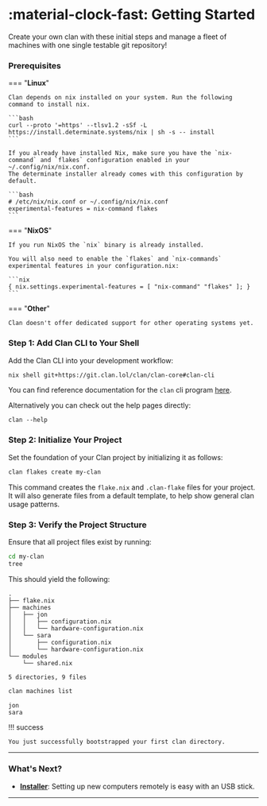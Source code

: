 # :material-clock-fast: Getting Started

Create your own clan with these initial steps and manage a fleet of machines with one single testable git repository!

### Prerequisites

=== "**Linux**"

    Clan depends on nix installed on your system. Run the following command to install nix.

    ```bash
    curl --proto '=https' --tlsv1.2 -sSf -L https://install.determinate.systems/nix | sh -s -- install
    ```

    If you already have installed Nix, make sure you have the `nix-command` and `flakes` configuration enabled in your ~/.config/nix/nix.conf.
    The determinate installer already comes with this configuration by default.

    ```bash
    # /etc/nix/nix.conf or ~/.config/nix/nix.conf
    experimental-features = nix-command flakes
    ```

=== "**NixOS**"

    If you run NixOS the `nix` binary is already installed.

    You will also need to enable the `flakes` and `nix-commands` experimental features in your configuration.nix:

    ```nix
    { nix.settings.experimental-features = [ "nix-command" "flakes" ]; }
    ```

=== "**Other**"

    Clan doesn't offer dedicated support for other operating systems yet.

### Step 1: Add Clan CLI to Your Shell

Add the Clan CLI into your development workflow:

```bash
nix shell git+https://git.clan.lol/clan/clan-core#clan-cli
```

You can find reference documentation for the `clan` cli program [here](../reference/cli/index.md).

Alternatively you can check out the help pages directly:
```terminalSession
clan --help
```

### Step 2: Initialize Your Project

Set the foundation of your Clan project by initializing it as follows:

```bash
clan flakes create my-clan
```

This command creates the `flake.nix` and `.clan-flake` files for your project.
It will also generate files from a default template, to help show general clan usage patterns.

### Step 3: Verify the Project Structure

Ensure that all project files exist by running:

```bash
cd my-clan
tree
```

This should yield the following:

``` { .console .no-copy }
.
├── flake.nix
├── machines
│   ├── jon
│   │   ├── configuration.nix
│   │   └── hardware-configuration.nix
│   └── sara
│       ├── configuration.nix
│       └── hardware-configuration.nix
└── modules
    └── shared.nix

5 directories, 9 files
```

```bash
clan machines list
```

``` { .console .no-copy }
jon
sara
```

!!! success

    You just successfully bootstrapped your first clan directory.

---

### What's Next?

- [**Installer**](./installer.md): Setting up new computers remotely is easy with an USB stick.

---
